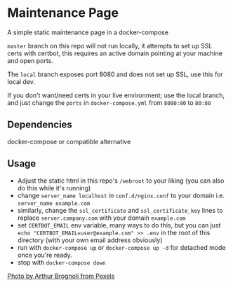 # Maintenance Page
A simple static maintenance page in a docker-compose

`master` branch on this repo will not run locally, it attempts to set up SSL certs with certbot, this requires an active domain pointing at your machine and open ports.

The `local` branch exposes port 8080 and does not set up SSL, use this for local dev.

If you don't want/need certs in your live environment; use the local branch, and just change the `ports` in `docker-compose.yml` from `8080:80` to `80:80`

## Dependencies
docker-compose or compatible alternative

## Usage
- Adjust the static html in this repo's `/webroot` to your liking (you can also do this while it's running)
- change `server_name localhost` in `conf.d/nginx.conf` to your domain i.e. `server_name example.com`
- similarly, change the `ssl_certificate` and `ssl_certificate_key` lines to replace `server.company.com` with your domain `example.com`
- set `CERTBOT_EMAIL` env variable, many ways to do this, but you can just `echo "CERTBOT_EMAIL=user@example.com" >> .env` in the root of this directory (with your own email address obviously)
- run with `docker-compose up` or `docker-compose up -d` for detached mode once you're ready.
- stop with `docker-compose down`


[Photo by Arthur Brognoli from Pexels](https://www.pexels.com/photo/high-angle-shot-of-mountain-2327372)
